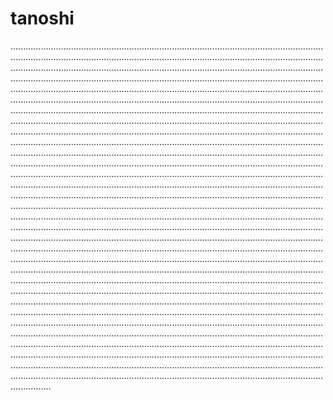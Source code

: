 # tanoshi
................................................................................................................................................................................................................................................................................................................................................................................................................................................................................................................................................................................................................................................................................................................................................................................................................................................................................................................................................................................................................................................................................................................................................................................................................................................................................................................................................................................................................................................................................................................................................................................................................................................................................................................................................................................................................................................................................................................................................................................................................................................................................................................................................................................................................................................................................................................................................................................................................................................................................................................................................................................................................................................................................................................................................................................................................................................................................................................................................................................................................................................................................................................................................................................................................................................................................................................................................................................................................................................................................................................................................................................................................................................................................................................................................................................................................................................................................................................................................................................................................................................................................................................................................